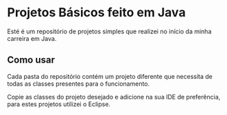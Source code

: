 # Projetos Básicos feito em Java

Esté é um repositório de projetos simples que realizei no início da minha carreira em Java.

## Como usar

Cada pasta do repositório contém um projeto diferente que necessita de todas as classes presentes para o funcionamento.

Copie as classes do projeto desejado e adicione na sua IDE de preferência, para estes projetos utilizei o Eclipse.
